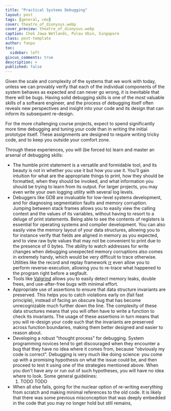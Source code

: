 ```yaml
---
title: "Practical Systems Debugging"
layout: post
tags: [general, cmu]
cover: theatre_of_dionysus.webp
cover_preview: theatre_of_dionysus.webp
caption: Chek Jawa Wetlands, Pulau Ubin, Singapore
class: post-template
author: fanpu
toc:
  sidebar: left
giscus_comments: true
description: >
published: false
---
```


Given the scale and complexity of the systems that we work with today, unless we
can provably verify that each of the individual components of the system behaves
as expected and can never go wrong, it is inevitable that there will be bugs.
Having solid debugging skills is one of the most valuable skills of a software
engineer, and the process of debugging itself often reveals new perspectives and
insight into your code and its design that can inform its subsequent re-design.

For the more challenging course projects, expect to spend significantly more
time debugging and tuning your code than in writing the initial prototype itself.
These assignments are designed to require writing tricky code,
and to keep you outside your comfort zone.

Through these experiences, you will (be forced to) learn and master an arsenal of
debugging skills:
- The humble print statement is a versatile and formidable tool,
and its beauty is not in whether you use it but how you use it. You'll gain
intuition for what are the appropriate things to print, how they should be
formatted, when they should be invoked, and what information you should
be trying to learn from its output. For larger projects, you may even
write your own logging utility with several log levels.
- Debuggers like GDB are invaluable for low-level systems development, and for diagnosing
segmentation faults and memory corruption. Jumping between stack frames allows you
to easily view the calling context and the values of its variables,
without having to resort to a deluge of print statements.
Being able to see the contents of registers
is essential for operating systems and compiler development. You can also
easily view the memory layout of your data structures, allowing you to for instance verify
that fields are aligned in memory as you expected, and to view raw byte values that
may not be convenient to print due to the presence of 0 bytes.
The ability to watch addresses for write changes when debugging unexpected
memory corruptions also comes in extremely handy, which would be very difficult to trace otherwise.
Utilities like the record and replay framework
[rr](https://github.com/rr-debugger/rr) even allow you to perform
reverse-execution, allowing you to re-trace what happened to the program right
before a segfault.
- Tools like [Valgrind](TODO-add-here) allows you to easily detect memory leaks, double
frees, and use-after-free bugs with minimal effort. 
- Appropriate use of assertions to ensure that data structure invariants are preserved.
This helps you to catch violations early on (fail fast principle), instead of facing an obscure bug that has
become unrecognizable much further down the line. The complexity of these data structures means that
you will often have to write a function to check its invariants. The usage of these assertions in turn
means that you will re-design your code such that the invariants are preserved across function boundaries,
making them better designed and easier to reason about.
- Developing a robust "thought process" for debugging. System programming
novices tend to get discouraged when they encounter a bug that they have no idea
where it comes from, because "obviously my code is correct". Debugging is very much like doing
science: you come up with a promising hypothesis on what the issue could be, and then proceed to test
it using one of the strategies mentioned above. When you don't have any or run
out of such hypotheses, you will have no idea where to look. Some general guidelines:
    1. TODO TODO
- When all else fails, going for the nuclear option of re-writing everything from scratch and making
minimal references to the old code. It is likely that there was some previous misconception that 
was deeply embedded in the code that you may no longer hold but still remains, 
